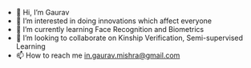 - 👋 Hi, I’m Gaurav
- 👀 I’m interested in doing innovations which affect everyone
- 🌱 I’m currently learning Face Recognition and Biometrics
- 💞️ I’m looking to collaborate on Kinship Verification, Semi-supervised Learning
- 📫 How to reach me in.gaurav.mishra@gmail.com

<!---
mishragauravgm/mishragauravgm is a ✨ special ✨ repository because its `README.md` (this file) appears on your GitHub profile.
You can click the Preview link to take a look at your changes.
--->
